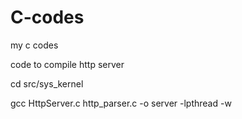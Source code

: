 # C-codes
my c codes


code to compile http server 

cd src/sys_kernel

gcc HttpServer.c http_parser.c -o server -lpthread -w



